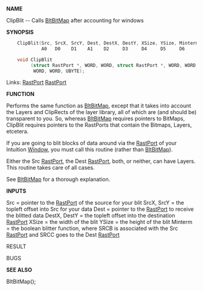 
**NAME**

ClipBlit  --  Calls [BltBitMap](BltBitMap) after accounting for windows

**SYNOPSIS**

```c
    ClipBlit(Src, SrcX, SrcY, Dest, DestX, DestY, XSize, YSize, Minterm)
             A0   D0    D1    A1    D2     D3     D4     D5     D6

    void ClipBlit
         (struct RastPort *, WORD, WORD, struct RastPort *, WORD, WORD,
          WORD, WORD, UBYTE);

```
Links: [RastPort](_OOAF) [RastPort](_OOAF) 

**FUNCTION**

Performs the same function as [BltBitMap](BltBitMap), except that it
takes into account the Layers and ClipRects of the layer library,
all of which are (and should be) transparent to you.  So, whereas
[BltBitMap](BltBitMap) requires pointers to BitMaps, ClipBlit requires pointers to
the RastPorts that contain the Bitmaps, Layers, etcetera.

If you are going to blit blocks of data around via the [RastPort](_OOAF) of your
Intuition [Window](_OODT), you must call this routine (rather than [BltBitMap](BltBitMap)).

Either the Src [RastPort](_OOAF), the Dest [RastPort](_OOAF), both, or neither, can have
Layers. This routine takes care of all cases.

See [BltBitMap](BltBitMap) for a thorough explanation.

**INPUTS**

Src          = pointer to the [RastPort](_OOAF) of the source for your blit
SrcX, SrcY   = the topleft offset into Src for your data
Dest         = pointer to the [RastPort](_OOAF) to receive the blitted data
DestX, DestY = the topleft offset into the destination [RastPort](_OOAF)
XSize        = the width of the blit
YSize        = the height of the blit
Minterm      = the boolean blitter function, where SRCB is
associated with the Src [RastPort](_OOAF) and SRCC goes to the
Dest [RastPort](_OOAF)

RESULT

BUGS

**SEE ALSO**

BltBitMap();
